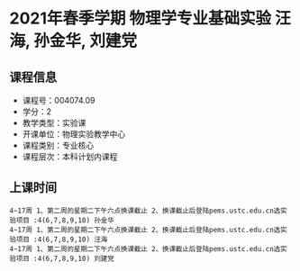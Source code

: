 # 2021年春季学期 物理学专业基础实验 汪海, 孙金华, 刘建党






## 课程信息

- 课程号：004074.09
- 学分：2
- 教学类型：实验课
- 开课单位：物理实验教学中心
- 课程类别：专业核心
- 课程层次：本科计划内课程

## 上课时间

```
4~17周 1、第二周的星期二下午六点换课截止 2、换课截止后登陆pems.ustc.edu.cn选实验项目 :4(6,7,8,9,10) 孙金华
4~17周 1、第二周的星期二下午六点换课截止 2、换课截止后登陆pems.ustc.edu.cn选实验项目 :4(6,7,8,9,10) 汪海
4~17周 1、第二周的星期二下午六点换课截止 2、换课截止后登陆pems.ustc.edu.cn选实验项目 :4(6,7,8,9,10) 刘建党
```

